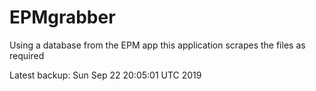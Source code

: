 # EPMgrabber
Using a database from the EPM app this application scrapes the files as required


Latest backup: Sun Sep 22 20:05:01 UTC 2019
